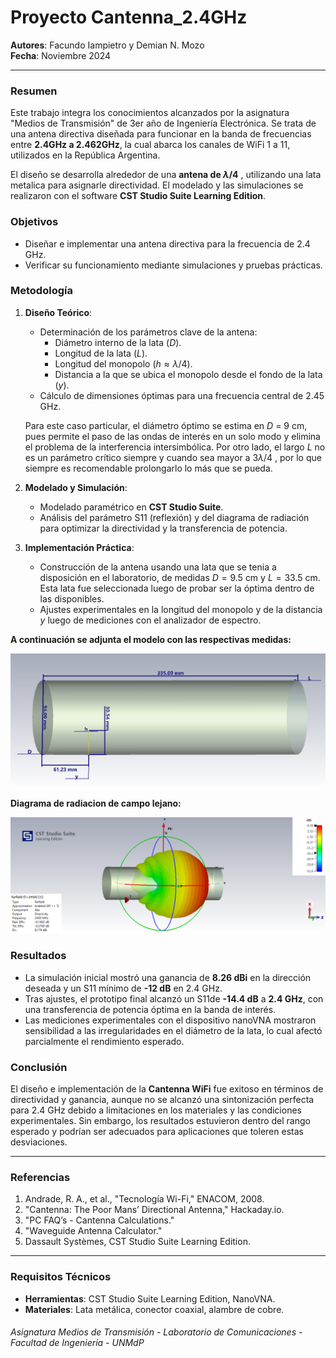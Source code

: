 # Proyecto Cantenna_2.4GHz
**Autores**: Facundo Iampietro y Demian N. Mozo  
**Fecha**: Noviembre 2024

------

### Resumen

Este trabajo integra los conocimientos alcanzados por la asignatura "Medios de Transmisión" de 3er año de Ingeniería Electrónica. Se trata de una antena directiva diseñada para funcionar en la banda de frecuencias entre **2.4GHz a 2.462GHz**, la cual abarca los canales de WiFi 1 a 11, utilizados en la República Argentina. 

El diseño se desarrolla alrededor de una **antena de $λ/4$** , utilizando una lata metalica para asignarle directividad. El modelado y las simulaciones se realizaron con el software **CST Studio Suite Learning Edition**.

### Objetivos

- Diseñar e implementar una antena directiva para la frecuencia de 2.4 GHz.
- Verificar su funcionamiento mediante simulaciones y pruebas prácticas.

### Metodología

1. **Diseño Teórico**:

   - Determinación de los parámetros clave de la antena: 
     - Diámetro interno de la lata ($D$).
     - Longitud de la lata ($L$).
     - Longitud del monopolo ($h ≈ λ/4$).
     - Distancia a la que se ubica el monopolo desde el fondo de la lata ($y$).
   - Cálculo de dimensiones óptimas para una frecuencia central de 2.45 GHz.

   Para este caso particular, el diámetro óptimo se estima en $D$ = 9 cm, pues permite el paso de las ondas de interés en un solo modo y elimina el problema de la interferencia intersimbólica. Por otro lado, el largo $L$ no es un parámetro crítico siempre y cuando sea mayor a $3λ/4$ , por lo que siempre es recomendable prolongarlo lo más que se pueda.

2. **Modelado y Simulación**:

   - Modelado paramétrico en **CST Studio Suite**.
   - Análisis del parámetro S11 (reflexión) y del diagrama de radiación para optimizar la directividad y la transferencia de potencia.

3. **Implementación Práctica**:

   - Construcción de la antena usando una lata que se tenia a disposición en el laboratorio, de medidas $D = 9.5$ cm y $L = 33.5$ cm. Esta lata fue seleccionada luego de probar ser la óptima dentro de las disponibles. 
   - Ajustes experimentales en la longitud del monopolo y de la distancia $y$ luego de mediciones con el analizador de espectro.

**A continuación se adjunta el modelo con las respectivas medidas:**  

![3D_con_medidas](/3D_con_medidas.png)

**Diagrama de radiacion de campo lejano:**

![farfield](/farfield.png)

### Resultados

- La simulación inicial mostró una ganancia de **8.26 dBi** en la dirección deseada y un S11 mínimo de **-12 dB** en 2.4 GHz.
- Tras ajustes, el prototipo final alcanzó un S11de **-14.4 dB** a **2.4 GHz**, con una transferencia de potencia óptima en la banda de interés.
- Las mediciones experimentales con el dispositivo nanoVNA mostraron sensibilidad a las irregularidades en el diámetro de la lata, lo cual afectó parcialmente el rendimiento esperado.

### Conclusión

El diseño e implementación de la **Cantenna WiFi** fue exitoso en términos de directividad y ganancia, aunque no se alcanzó una sintonización perfecta para 2.4 GHz debido a limitaciones en los materiales y las condiciones experimentales. Sin embargo, los resultados estuvieron dentro del rango esperado y podrían ser adecuados para aplicaciones que toleren estas desviaciones. 

------

### Referencias

1. Andrade, R. A., et al., "Tecnología Wi-Fi," ENACOM, 2008.
2. "Cantenna: The Poor Mans’ Directional Antenna," Hackaday.io.
3. "PC FAQ’s - Cantenna Calculations."
4. "Waveguide Antenna Calculator."
5. Dassault Systèmes, CST Studio Suite Learning Edition.

------

### Requisitos Técnicos

- **Herramientas**: CST Studio Suite Learning Edition, NanoVNA.
- **Materiales**: Lata metálica, conector coaxial, alambre de cobre.



###### Asignatura Medios de Transmisión - Laboratorio de Comunicaciones - Facultad de Ingeniería - UNMdP

